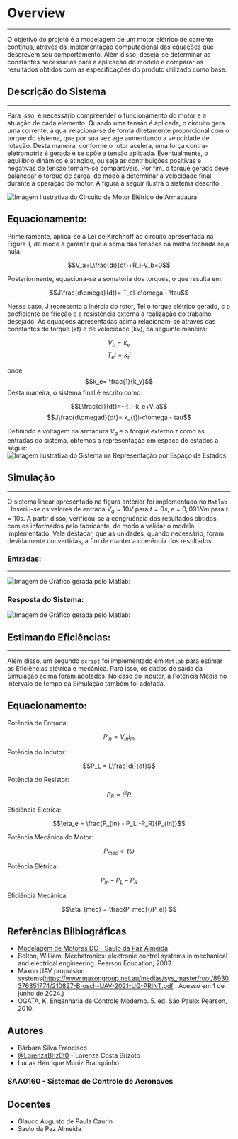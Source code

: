 
# Overview
---

O objetivo do projeto é a modelagem de um motor elétrico de corrente contínua, através da implementação computacional das equações que descrevem seu comportamento. Além disso, deseja-se determinar as constantes necessárias para a aplicação do modelo e comparar os resultados obtidos com as especificações do produto utilizado como base.

## Descrição do Sistema
---

Para isso, é necessário compreender o funcionamento do motor e a atuação de cada elemento. Quando uma tensão é aplicada, o circuito gera uma corrente, a qual relaciona-se de forma diretamente proporcional com o torque do sistema, que por sua vez age aumentando a velocidade de rotação. Desta maneira, conforme o rotor acelera, uma força contra-eletromotriz é gerada e se opõe a tensão aplicada. Eventualmente, o equilíbrio dinâmico é atingido, ou seja as contribuições positivas e negativas de tensão tornam-se comparáveis. Por fim, o torque gerado deve balancear o torque de carga, de modo a determinar a velocidade final durante a operação do motor. A figura a seguir ilustra o sistema descrito:

![Imagem Ilustrativa do Circuito de Motor Elétrico de Armadaura:](https://i.ibb.co/4wqspK3/Circuito-DC.png)


## Equacionamento:

Primeiramente, aplica-se a Lei de Kirchhoff ao circuito apresentada na Figura 1, de modo a garantir que a soma das tensões na malha fechada seja nula. 


$$V_a+L\frac{di}{dt}+R_i-V_b=0$$


Posteriormente, equaciona-se a somatória dos torques, o que resulta em:

$$J\frac{d\omega}{dt}= T_el-c\omega - \tau$$

Nesse caso, J representa a inércia do rotor, Tel o torque elétrico gerado, c o coeficiente de fricção e  a resistência externa à realização do trabalho desejado. 
As equações apresentadas acima relacionam-se através das constantes de torque (kt) e de velocidade (kv), da seguinte maneira:

$$V_b=k_e$$
$$T_el=k_{t}i$$

onde
	$$k_e= \frac{1}{k_v}$$
Desta maneira, o sistema final é escrito como:

$$L\frac{di}{dt}=-R_i-k_e+V_a$$
$$J\frac{d\omegad}{dt}= k_{t}i-c\omega - tau$$

Definindo a voltagem na armadura $V_a$ e o torque externo $\tau$ como as entradas do sistema, obtemos a representação em espaço de estados a seguir:
![Imagem ilustrativa do Sistema na Representação por Espaço de Estados:](https://i.ibb.co/9s4RQ93/SS.png)


## Simulação
---

O sistema linear apresentado na figura anterior foi implementado no ```Matlab``` . Inseriu-se os valores de entrada $V_a=10V$ para $t=0s$, e = $0,091 Nm$ para $t=10s$. A partir disso, verificou-se a congruência dos resultados obtidos com os informados pelo fabricante, de modo a validar o modelo implementado. Vale destacar, que as unidades, quando necessário, foram devidamente convertidas, a fim de manter a coerência dos resultados.

### Entradas:
---
![Imagem de Gráfico gerada pelo Matlab:](https://i.ibb.co/F8mCP7N/Entradas.png)

### Resposta do Sistema:

![Imagem de Gráfico gerada pelo Matlab:](https://i.ibb.co/PYKVRT3/Resposta.png)

## Estimando Eficiências:
---
Além disso, um segundo ``` script ``` foi implementado em ```Matlab```  para estimar as Eficiências elétrica e mecânica. Para isso, os dados de saída da Simulação acima foram adotados. No caso do indutor, a Potência Média no intervalo de tempo da Simulação também foi adotada.

## Equacionamento:

Potência de Entrada:

$$P_{in} = V_{in}I_{in}$$

Potência do Indutor:

$$P_L = L\frac{di}{dt}$$

Potência do Resistor:

$$P_R = I^2R$$

Eficiência Elétrica:

$$\eta_e = \frac{P_{in} - P_L -P_R}{P_{in}}$$

Potência Mecânica do Motor:

$$P_{mec} = \tau\omega$$

Potência Elétrica:

$$P_{in} - P_L -P_R $$

Eficiência Mecânica:

$$\eta_{mec} = \frac{P_mec}{/P_el} $$
 

 ## Referências Bilbiográficas

 - [Modelagem de Motores DC - Saulo da Paz Almeida](https://doc-00-1g-prod-02-apps-viewer.googleusercontent.com/viewer2/prod-02/pdf/usn95j7fpmmicbpeidtbnds409f01978/vollffg3qc2gsr4javi2umpb9saprvbo/1720517475000/3/108605637848060273413/APznzaZReAMit9l5ZMsInqhtCcwvp5m348bI6VeVC_s1GWayIXZouR3uNhTWV6tcO8NINWuuGpwrnwjaMpaQTtZW9AfPXnB4FeyQlTZL1AqjdAZIUarE0CBHmp8CHVEmSYCX_x-7QZTX4e5APw0HCbgzbPT35QerKwTdWFYyxlXud6fpLScMosfx98izQ97gAy3z5zMSz2vIYlxXmpUh6ZP87fOAyj_6VDss9IablygkxAgm_pNQkvX3p2oyEIAC6MO0-ph6hetW-C8zld_-9tMxlfP7htOKobXQsO_3r84XbkIGyS4lSPO65jOFBlXGcJ2uXCWy12aiBOSwhHMe1OpZZZ13kkfKgozsix0aQwy_h4VeUDx6FM-OuSirnHKXFQWTv1BqV29QCVyuWbVHNTPEB7MoaxiWdCQQkxyUEgZQrF9kbUGwzc8=?authuser=0&nonce=asnmgp77mrqta&user=108605637848060273413&hash=nscmvshi28oabt8f8al7ve4s64b13s35)
 - Bolton, William. Mechatronics: electronic control systems in mechanical and electrical
engineering. Pearson Education, 2003.
 - Maxon UAV propulsion systems(https://www.maxongroup.net.au/medias/sys_master/root/8930376351774/210827-Brosch-UAV-2021-UG-PRINT.pdf . Acesso em 1 de junho de 2024.)
 - OGATA, K. Engenharia de Controle Moderno. 5. ed. São Paulo: Pearson, 2010.

 ## Autores


- Bárbara Silva Francisco
- [@LorenzaBriz0t0](https://github.com/LorenzaBriz0t0) - Lorenza Costa Brizoto
- Lucas Henrique Muniz Branquinho

### SAA0160 - Sistemas de Controle de Aeronaves
## Docentes
- Glauco Augusto de Paula Caurin
- Saulo da Paz Almeida





  




